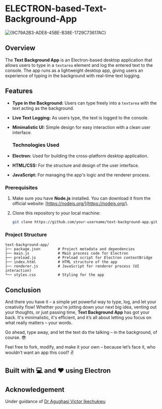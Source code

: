 # ELECTRON-based-Text-Background-App
![{9C79A2B3-ADE8-45BE-B38E-1729C73617AC}](https://github.com/user-attachments/assets/5b0b9e34-4847-4db9-bd6c-998ed1085850)


## Overview

The **Text Background App** is an Electron-based desktop application that allows users to type in a `textarea` element and log the entered text to the console. The app runs as a lightweight desktop app, giving users an experience of typing in the background with real-time text logging.

## Features

- **Type in the Background:** Users can type freely into a `textarea` with the text acting as the background.
- **Live Text Logging:** As users type, the text is logged to the console.
- **Minimalistic UI:** Simple design for easy interaction with a clean user interface.

  ### Technologies Used

- **Electron:** Used for building the cross-platform desktop application.
- **HTML/CSS:** For the structure and design of the user interface.
- **JavaScript:** For managing the app's logic and the renderer process.


### Prerequisites

1. Make sure you have **Node.js** installed. You can download it from the official website: [https://nodejs.org/](https://nodejs.org/).
2. Clone this repository to your local machine:

   ```bash
   git clone https://github.com/your-username/text-background-app.git
### Project Structure
```
text-background-app/
├── package.json        # Project metadata and dependencies
├── main.js             # Main process code for Electron
├── preload.js          # Preload script for Electron contextBridge
├── index.html          # HTML structure of the app
├── renderer.js         # JavaScript for renderer process (UI interaction)
└── styles.css          # Styling for the app
```

## Conclusion

And there you have it – a simple yet powerful way to type, log, and let your creativity flow! Whether you're jotting down your next big idea, venting out your thoughts, or just passing time, **Text Background App** has got your back. It's minimalistic, it's efficient, and it’s all about letting you focus on what really matters – your words.

Go ahead, type away, and let the text do the talking – in the background, of course. 😎

Feel free to fork, modify, and make it your own – because let’s face it, who wouldn’t want an app this cool? ✌️

## Built with 💻 and ❤️ using Electron

## Acknowledgement
Under guidance of  [Dr Agughasi Victor Ikechukwu](https://github.com/Victor-Ikechukwu)
